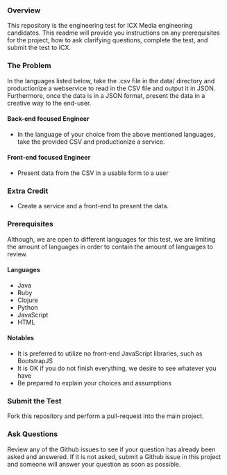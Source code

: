 ### Overview
This repository is the engineering test for ICX Media engineering candidates.  This readme will provide you instructions on any prerequisites for the project, how to ask clarifying questions, complete the test, and submit the test to ICX.

### The Problem
In the languages listed below, take the .csv file in the data/ directory and productionize a webservice to read in the CSV file and output it in JSON.  Furthermore, once the data is in a JSON format, present the data in a creative way to the end-user.  

#### Back-end focused Engineer
- In the language of your choice from the above mentioned languages, take the provided CSV and productionize a service.

#### Front-end focused Engineer
- Present data from the CSV in a usable form to a user

### Extra Credit
- Create a service and a front-end to present the data.

### Prerequisites
Although, we are open to different languages for this test, we are limiting the amount of languages in order to contain the amount of languages to review.

#### Languages
- Java
- Ruby
- Clojure
- Python
- JavaScript
- HTML

#### Notables
- It is preferred to utilize no front-end JavaScript libraries, such as BootstrapJS
- It is OK if you do not finish everything, we desire to see whatever you have
- Be prepared to explain your choices and assumptions

### Submit the Test
Fork this repository and perform a pull-request into the main project.

### Ask Questions
Review any of the Github issues to see if your question has already been asked and answered.  If it is not asked, submit a Github issue in this project and someone will answer your question as soon as possible.



